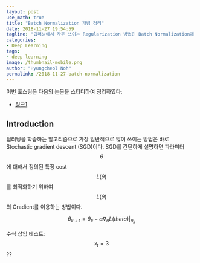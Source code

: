 ```yaml
---
layout: post
use_math: true
title: "Batch Normalization 개념 정리"
date: 2018-11-27 19:54:59
tagline: "딥러닝에서 자주 쓰이는 Regularization 방법인 Batch Normalization에 대한 논문을 읽고 개념을 정리"
categories:
- Deep Learning
tags:
- deep learning
image: /thumbnail-mobile.png
author: "Hyungcheol Noh"
permalink: /2018-11-27-batch-normalization
---
```


이번 포스팅은 다음의 논문을 스터디하여 정리하였다:
- [링크1](https://arxiv.org/abs/1502.03167)

## Introduction
딥러닝을 학습하는 알고리즘으로 가장 일반적으로 많이 쓰이는 방법은 바로 Stochastic gradient descent (SGD)이다. SGD를 간단하게 설명하면 파라미터 $$\theta$$에 대해서 정의된 특정 cost $$L(\theta)$$를 최적화하기 위하여 $$L(\theta)$$의 Gradient를 이용하는 방법이다.

$$ \theta_{k+1} = \theta_k - \alpha \nabla_{\theta} L(theta) |_{\theta_k} $$

수식 삽입 테스트: $$ x_t = 3 $$ ??
